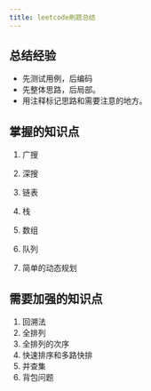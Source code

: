 ```yaml
---
title: leetcode刷题总结
---
```




## 总结经验

- 先测试用例，后编码
- 先整体思路，后局部。
- 用注释标记思路和需要注意的地方。

<!--more-->

## 掌握的知识点

1. 广搜

2. 深搜

3. 链表

4. 栈

5. 数组

6. 队列

7. 简单的动态规划

   

## 需要加强的知识点

1. 回溯法
2. 全排列
3. 全排列的次序
4. 快速排序和多路快排
5. 并查集
6. 背包问题

